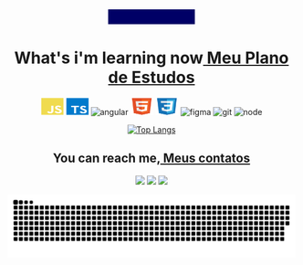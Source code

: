 <div align="center">
 <a href="https://github.com/livehass" target="[_blank]()"><img width="30%" src="https://raw.githubusercontent.com/livehass/files/master/livehass.gif" alt="Hello World gif" /></a>
</div>
<div align="center">
 <h1>What's i'm learning now<a href="https://github.com/livehass/Guia-estudos-front-end"> Meu Plano de Estudos<a/></h1>
 <img alt="js" height="30" width="40" src="https://raw.githubusercontent.com/devicons/devicon/master/icons/javascript/javascript-plain.svg">
 <img alt="ts" height="30" width="40" src="https://raw.githubusercontent.com/devicons/devicon/master/icons/typescript/typescript-plain.svg">
 <img alt="angular" height="30" width="40" src="https://cdn.jsdelivr.net/gh/devicons/devicon/icons/angularjs/angularjs-original.svg"></code>
 <img alt="html" height="30" width="40" src="https://raw.githubusercontent.com/devicons/devicon/master/icons/html5/html5-original.svg">
 <img alt="CSS" height="30" width="40" src="https://raw.githubusercontent.com/devicons/devicon/master/icons/css3/css3-original.svg">
 <img alt="figma" height="30" width="40" src="https://cdn.jsdelivr.net/gh/devicons/devicon/icons/figma/figma-original.svg">
 <img alt="git" height="30" width="40" src="https://cdn.jsdelivr.net/gh/devicons/devicon/icons/git/git-original.svg">
 <img alt="node" height="30" width="40" src="https://cdn.jsdelivr.net/gh/devicons/devicon/icons/nodejs/nodejs-plain.svg">
</div> 
<div align="center"> 
 
  [![Top Langs](https://github-readme-stats.vercel.app/api/top-langs/?username=livehass&layout=donut&theme=transparent)]()
 
</div> 
<div align="center"> 
 <h2>You can reach me,<a href="mailto:Silva.felipe12@hotmail.com"> Meus contatos<a/> </h2>
 <a href="https://www.linkedin.com/in/jorge-felipe-silva-26b29b11a/" target="_blank"><img src="https://img.shields.io/badge/-LinkedIn-%230077B5?style=for-the-badge&logo=linkedin&logoColor=black" target="_blank"></a> 
 <a href="mailto:Silva.felipe12@hotmail.com"><img src="https://img.shields.io/badge/Microsoft_Outlook-0078D4?style=for-the-badge&logo=microsoft-outlook&logoColor=black" target="_blank"></a>
 <a href="https://www.instagram.com/felipe.siper/" target="_blank"><img src="https://img.shields.io/badge/-Instagram-%23E4405F?style=for-the-badge&logo=instagram&logoColor=black" target="_blank"></a>
</div>
<div align="center">

   ![snake svg](https://github.com/livehass/livehass/blob/output/github-contribution-grid-snake-dark.svg) 
 
</div>









